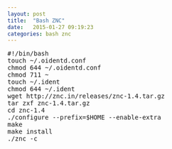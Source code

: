 ```yaml
---
layout: post
title:  "Bash ZNC"
date:   2015-01-27 09:19:23
categories: bash znc
---
```

<pre>
#!/bin/bash
touch ~/.oidentd.conf
chmod 644 ~/.oidentd.conf
chmod 711 ~
touch ~/.ident
chmod 644 ~/.ident
wget http://znc.in/releases/znc-1.4.tar.gz
tar zxf znc-1.4.tar.gz
cd znc-1.4
./configure --prefix=$HOME --enable-extra
make
make install
./znc -c
</pre>
